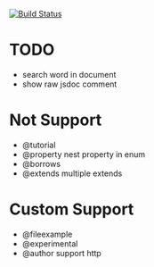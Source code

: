 [![Build Status](https://travis-ci.org/h13i32maru/jsdoc-cloudy.svg?branch=master)](https://travis-ci.org/h13i32maru/jsdoc-cloudy)

# TODO
- search word in document
- show raw jsdoc comment

# Not Support
- @tutorial
- @property nest property in enum
- @borrows
- @extends multiple extends

# Custom Support
- @fileexample
- @experimental
- @author support http
